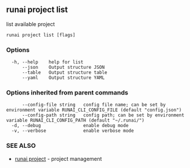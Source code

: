 ## runai project list

list available project

```
runai project list [flags]
```

### Options

```
  -h, --help    help for list
      --json    Output structure JSON
      --table   Output structure table
      --yaml    Output structure YAML
```

### Options inherited from parent commands

```
      --config-file string   config file name; can be set by environment variable RUNAI_CLI_CONFIG_FILE (default "config.json")
      --config-path string   config path; can be set by environment variable RUNAI_CLI_CONFIG_PATH (default "~/.runai/")
  -d, --debug                enable debug mode
  -v, --verbose              enable verbose mode
```

### SEE ALSO

* [runai project](runai_project.md)	 - project management

